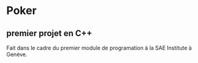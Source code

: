 # Poker
## premier projet en C++
Fait dans le cadre du premier module de programation à la SAE Institute à Genève.

